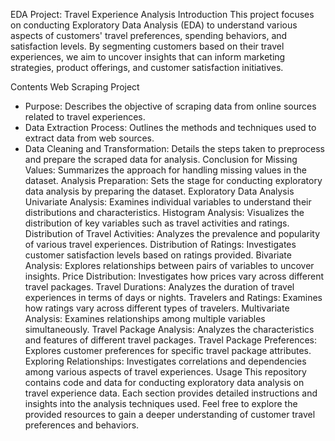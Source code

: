 EDA Project: Travel Experience Analysis
Introduction
This project focuses on conducting Exploratory Data Analysis (EDA) to understand various aspects of customers' travel preferences, spending behaviors, and satisfaction levels. By segmenting customers based on their travel experiences, we aim to uncover insights that can inform marketing strategies, product offerings, and customer satisfaction initiatives.

Contents
Web Scraping Project
* Purpose: Describes the objective of scraping data from online sources related to travel experiences.
* Data Extraction Process: Outlines the methods and techniques used to extract data from web sources.
* Data Cleaning and Transformation: Details the steps taken to preprocess and prepare the scraped data for analysis.
Conclusion for Missing Values: Summarizes the approach for handling missing values in the dataset.
Analysis Preparation: Sets the stage for conducting exploratory data analysis by preparing the dataset.
Exploratory Data Analysis
Univariate Analysis: Examines individual variables to understand their distributions and characteristics.
Histogram Analysis: Visualizes the distribution of key variables such as travel activities and ratings.
Distribution of Travel Activities: Analyzes the prevalence and popularity of various travel experiences.
Distribution of Ratings: Investigates customer satisfaction levels based on ratings provided.
Bivariate Analysis: Explores relationships between pairs of variables to uncover insights.
Price Distribution: Investigates how prices vary across different travel packages.
Travel Durations: Analyzes the duration of travel experiences in terms of days or nights.
Travelers and Ratings: Examines how ratings vary across different types of travelers.
Multivariate Analysis: Examines relationships among multiple variables simultaneously.
Travel Package Analysis: Analyzes the characteristics and features of different travel packages.
Travel Package Preferences: Explores customer preferences for specific travel package attributes.
Exploring Relationships: Investigates correlations and dependencies among various aspects of travel experiences.
Usage
This repository contains code and data for conducting exploratory data analysis on travel experience data. Each section provides detailed instructions and insights into the analysis techniques used. Feel free to explore the provided resources to gain a deeper understanding of customer travel preferences and behaviors.

